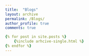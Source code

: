 ```yaml
---
title:  "Blogs"
layout: archive
permalink: /Blogs/
author_profile: true
comments: true

{% for post in site.posts %}
    {%include arhcive-single.html %}
{% endfor %}
---
```


